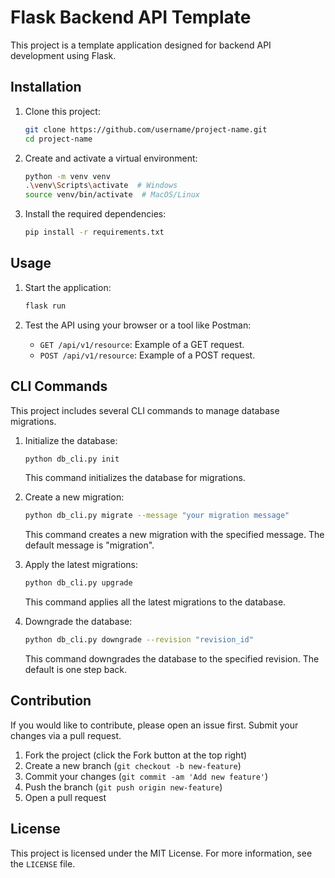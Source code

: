# Flask Backend API Template

This project is a template application designed for backend API development using Flask.

## Installation

1. Clone this project:
    ```bash
    git clone https://github.com/username/project-name.git
    cd project-name
    ```

2. Create and activate a virtual environment:
    ```bash
    python -m venv venv
    .\venv\Scripts\activate  # Windows
    source venv/bin/activate  # MacOS/Linux
    ```

3. Install the required dependencies:
    ```bash
    pip install -r requirements.txt
    ```

## Usage

1. Start the application:
    ```bash
    flask run
    ```

2. Test the API using your browser or a tool like Postman:
    - `GET /api/v1/resource`: Example of a GET request.
    - `POST /api/v1/resource`: Example of a POST request.

## CLI Commands

This project includes several CLI commands to manage database migrations.

1. Initialize the database:
    ```bash
    python db_cli.py init
    ```
    This command initializes the database for migrations.

2. Create a new migration:
    ```bash
    python db_cli.py migrate --message "your migration message"
    ```
    This command creates a new migration with the specified message. The default message is "migration".

3. Apply the latest migrations:
    ```bash
    python db_cli.py upgrade
    ```
    This command applies all the latest migrations to the database.

4. Downgrade the database:
    ```bash
    python db_cli.py downgrade --revision "revision_id"
    ```
    This command downgrades the database to the specified revision. The default is one step back.


## Contribution

If you would like to contribute, please open an issue first. Submit your changes via a pull request.

1. Fork the project (click the Fork button at the top right)
2. Create a new branch (`git checkout -b new-feature`)
3. Commit your changes (`git commit -am 'Add new feature'`)
4. Push the branch (`git push origin new-feature`)
5. Open a pull request

## License

This project is licensed under the MIT License. For more information, see the `LICENSE` file.
